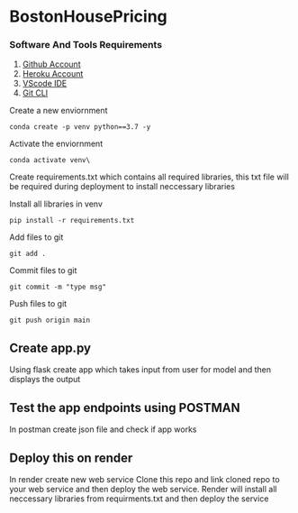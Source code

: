 # BostonHousePricing

### Software And Tools Requirements

1. [Github Account](https://github.com)
2. [Heroku Account](https://heroku.com)
3. [VScode IDE](https://code.visualstudio.com/)
4. [Git CLI](https://git-scm.com/book/en/v2/Getting-Strated-The-Command-Line)

Create a new enviornment

```
conda create -p venv python==3.7 -y
```

Activate the enviornment

```
conda activate venv\
```

Create requirements.txt which contains all required libraries, this txt file will be required during deployment to install neccessary libraries


Install all libraries in venv

```
pip install -r requirements.txt
```

Add files to git

```
git add .
```

Commit files to git

```
git commit -m "type msg"
```

Push files to git 

```
git push origin main
```

## Create app.py
Using flask create app which takes input from user for model and then displays the output

## Test the app endpoints using POSTMAN
In postman create json file and check if app works

## Deploy this on render
In render create new web service
Clone this repo and link cloned repo to your web service
and then deploy the web service.
Render will install all neccessary libraries from requirments.txt and then deploy the service



